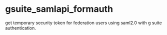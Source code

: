 # gsuite_samlapi_formauth
get temporary security token for federation users using saml2.0 with g suite authentication.

